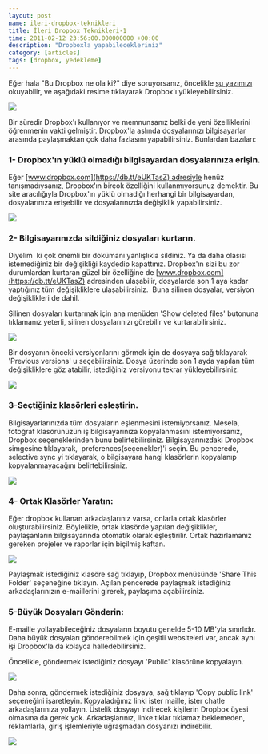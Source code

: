 ```yaml
--- 
layout: post 
name: ileri-dropbox-teknikleri 
title: İleri Dropbox Teknikleri-1 
time: 2011-02-12 23:56:00.000000000 +00:00
description: "Dropboxla yapabilecekleriniz"
category: [articles]
tags: [dropbox, yedekleme]
---
```


Eğer hala "Bu Dropbox ne ola ki?" diye soruyorsanız, öncelikle [şu yazımızı](http://asuyatuyolar.org/2009/12/dropbox.html) okuyabilir, ve aşağıdaki resime tıklayarak Dropbox'ı yükleyebilirsiniz.

[![]({{site.url}}/images/dropbox.png)](https://db.tt/eUKTasZ)

Bir süredir Dropbox'ı kullanıyor ve memnunsanız belki de yeni özelliklerini öğrenmenin vakti gelmiştir. Dropbox'la aslında dosyalarınızı bilgisayarlar arasında paylaşmaktan çok daha fazlasını yapabilirsiniz. Bunlardan bazıları:

### 1- Dropbox'ın yüklü olmadığı bilgisayardan dosyalarınıza erişin.

Eğer [www.dropbox.com](https://db.tt/eUKTasZ) adresiyle henüz tanışmadıysanız, Dropbox'ın birçok özelliğini kullanmıyorsunuz demektir. Bu site aracılığıyla Dropbox'ın yüklü olmadığı herhangi bir bilgisayardan, dosyalarınıza erişebilir ve dosyalarınızda değişiklik yapabilirsiniz.

[![]({{site.url}}/images/dropbox-web.png)](https://db.tt/eUKTasZ)

### 2- Bilgisayarınızda sildiğiniz dosyaları kurtarın.

Diyelim  ki çok önemli bir dokümanı yanlışlıkla sildiniz. Ya da daha olasısı istemediğiniz bir değişikliği kaydedip kapattınız. Dropbox'ın sizi bu zor durumlardan kurtaran güzel bir özelliğine de [www.dropbox.com](https://db.tt/eUKTasZ) adresinden ulaşabilir, dosyalarda son 1 aya kadar yaptığınız tüm değişikliklere ulaşabilirsiniz.  Buna silinen dosyalar, versiyon değişiklikleri de dahil.

Silinen dosyaları kurtarmak için ana menüden 'Show deleted files' butonuna tıklamanız yeterli, silinen dosyalarınızı görebilir ve kurtarabilirsiniz.

[![]({{site.url}}/images/deleted_files.PNG)](https://db.tt/eUKTasZ)

Bir dosyanın önceki versiyonlarını görmek için de dosyaya sağ tıklayarak 'Previous versions' u seçebilirsiniz. Dosya üzerinde son 1 ayda yapılan tüm değişikliklere göz atabilir, istediğiniz versiyonu tekrar yükleyebilirsiniz.

[![]({{site.url}}/images/previous_versions.PNG)](https://db.tt/eUKTasZ)

### 3-Seçtiğiniz klasörleri eşleştirin.

Bilgisayarlarınızda tüm dosyaların eşlenmesini istemiyorsanız. Mesela, fotoğraf klasörünüzün iş bilgisayarınıza kopyalanmasını istemiyorsanız, Dropbox seçeneklerinden bunu belirtebilirsiniz. Bilgisayarınızdaki Dropbox simgesine tıklayarak,  preferences(seçenekler)'i seçin. Bu pencerede, selective sync yi tıklayarak, o bilgisayara hangi klasörlerin kopyalanıp kopyalanmayacağını belirtebilirsiniz.

[![]({{site.url}}/images/selective.PNG)](https://db.tt/eUKTasZ)

### 4- Ortak Klasörler Yaratın:

Eğer dropbox kullanan arkadaşlarınız varsa, onlarla ortak klasörler oluşturabilirsiniz. Böylelikle, ortak klasörde yapılan değişiklikler, paylaşanların bilgisayarında otomatik olarak eşleştirilir. Ortak hazırlamanız gereken projeler ve raporlar için biçilmiş kaftan.

[![]({{site.url}}/images/share-folder.png)](https://db.tt/eUKTasZ)

Paylaşmak istediğiniz klasöre sağ tıklayıp, Dropbox menüsünde 'Share This Folder' seçeneğine tıklayın. Açılan pencerede paylaşmak istediğiniz arkadaşlarınızın e-maillerini girerek, paylaşıma açabilirsiniz.

### 5-Büyük Dosyaları Gönderin:

E-maille yollayabileceğiniz dosyaların boyutu genelde 5-10 MB'yla sınırlıdır. Daha büyük dosyaları gönderebilmek için çeşitli websiteleri var, ancak aynı işi Dropbox'la da kolayca halledebilirsiniz.

Öncelikle, göndermek istediğiniz dosyayı 'Public' klasörüne kopyalayın.

[![]({{site.url}}/images/public_folder.png)](https://db.tt/eUKTasZ)

Daha sonra, göndermek istediğiniz dosyaya, sağ tıklayıp 'Copy public link' seçeneğini işaretleyin. Kopyaladığınız linki ister maille, ister chatle arkadaşlarınıza yollayın. Üstelik dosyayı indirecek kişilerin Dropbox üyesi olmasına da gerek yok. Arkadaşlarınız, linke tıklar tıklamaz beklemeden, reklamlarla, giriş işlemleriyle uğraşmadan dosyanızı indirebilir.

[![]({{site.url}}/images/share-file.png)](https://db.tt/eUKTasZ)


